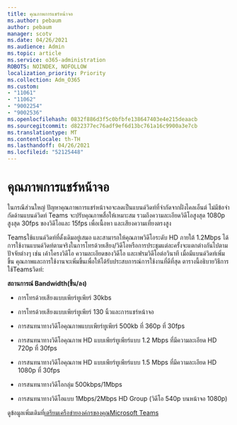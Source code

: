 ```yaml
---
title: คุณภาพการแชร์หน้าจอ
ms.author: pebaum
author: pebaum
manager: scotv
ms.date: 04/26/2021
ms.audience: Admin
ms.topic: article
ms.service: o365-administration
ROBOTS: NOINDEX, NOFOLLOW
localization_priority: Priority
ms.collection: Adm_O365
ms.custom:
- "11061"
- "11062"
- "9002254"
- "9002536"
ms.openlocfilehash: 0832f886d3f5c0bfbfe138647403e4e215deaacb
ms.sourcegitcommit: d822377ec76adf9ef6d13bc761a16c9900a3e7cb
ms.translationtype: MT
ms.contentlocale: th-TH
ms.lasthandoff: 04/26/2021
ms.locfileid: "52125448"
---
```

# <a name="screen-sharing-quality"></a>คุณภาพการแชร์หน้าจอ

ในกรณีส่วนใหญ่ ปัญหาคุณภาพการแชร์หน้าจอจะลดเป็นแบนด์วิดท์ที่จํากัดจากฝั่งไคลเอ็นต์  ไม่มีข้อจํากัดด้านแบนด์วิดท์ Teams จะปรับคุณภาพสื่อให้เหมาะสม รวมถึงความละเอียดวิดีโอสูงสุด 1080p สูงสุด 30fps ของวิดีโอและ 15fps เพื่อเนื้อหา และเสียงความเที่ยงตรงสูง

Teamsใช้แบนด์วิดท์ที่ดั้งเดิมอยู่เสมอ และสามารถให้คุณภาพวิดีโอระดับ HD ภายใต้ 1.2Mbps ได้ การใช้งานแบนด์วิดท์ตามจริงในการโทรด้วยเสียง/วิดีโอหรือการประชุมแต่ละครั้งจะแตกต่างกันไปตามปัจจัยต่างๆ เช่น เค้าโครงวิดีโอ ความละเอียดของวิดีโอ และเฟรมวิดีโอต่อวินาที เมื่อมีแบนด์วิดท์เพิ่มขึ้น คุณภาพและการใช้งานจะเพิ่มขึ้นเพื่อให้ได้รับประสบการณ์การใช้งานที่ดีที่สุด ตารางนี้อธิบายวิธีการใช้Teamsวิดท์:

**สถานการณ์ Bandwidth(ขึ้น/ลง)**

- การโทรด้วยเสียงแบบเพียร์ทูเพียร์ 30kbs

- การโทรด้วยเสียงแบบเพียร์ทูเพียร์ 130 นิ้วและการแชร์หน้าจอ

- การสนทนาทางวิดีโอคุณภาพแบบเพียร์ทูเพียร์ 500kb ที่ 360p ที่ 30fps

- การสนทนาทางวิดีโอคุณภาพ HD แบบเพียร์ทูเพียร์แบบ 1.2 Mbps ที่มีความละเอียด HD 720p ที่ 30fps

- การสนทนาทางวิดีโอคุณภาพ HD แบบเพียร์ทูเพียร์แบบ 1.5 Mbps ที่มีความละเอียด HD 1080p ที่ 30fps

- การสนทนาทางวิดีโอกลุ่ม 500kbps/1Mbps

- การสนทนาทางวิดีโอแบบ 1Mbps/2Mbps HD Group (วิดีโอ 540p บนหน้าจอ 1080p)

ดูข้อมูลเพิ่มเติมที่[เตรียมเครือข่ายองค์กรของคุณMicrosoft Teams](https://docs.microsoft.com/microsoftteams/prepare-network#bandwidth-requirements)